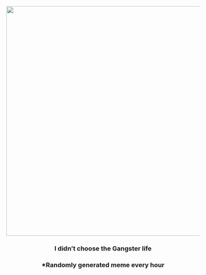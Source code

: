 <p align="center">
        <img src="https://i.redd.it/0bba31k0vkb91.jpg" width="600" height="600">
        </p>
        <h3 align="center">I didn’t choose the Gangster life</h3>
        <h3 align="center">*Randomly generated meme every hour</h3>
    